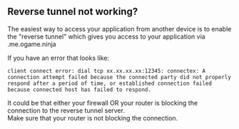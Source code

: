 ## Reverse tunnel not working?

The easiest way to access your application from another device is to enable the "reverse tunnel"
which gives you access to your application via <usename>.me.ogame.ninja  

If you have an error that looks like:  

```
client connect error: dial tcp xx.xx.xx.xx:12345: connectex: A connection attempt failed because the connected party did not properly respond after a period of time, or established connection failed because connected host has failed to respond.
```

It could be that either your firewall OR your router is blocking the connection to the reverse tunnel server.  
Make sure that your router is not blocking the connection.